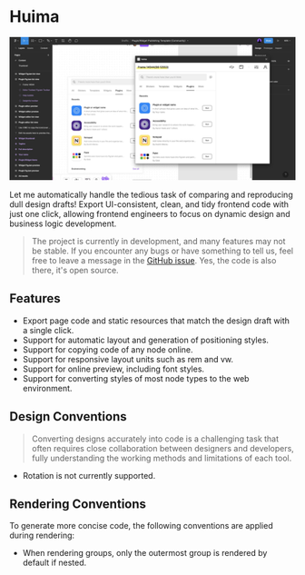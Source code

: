 # Huima

![](cover.jpg)

Let me automatically handle the tedious task of comparing and reproducing dull design drafts! Export UI-consistent, clean, and tidy frontend code with just one click, allowing frontend engineers to focus on dynamic design and business logic development.

> The project is currently in development, and many features may not be stable. If you encounter any bugs or have something to tell us, feel free to leave a message in the [GitHub issue](https://github.com/tolerance-go/huima/issues). Yes, the code is also there, it's open source.

## Features

-  Export page code and static resources that match the design draft with a single click.
-  Support for automatic layout and generation of positioning styles.
-  Support for copying code of any node online.
-  Support for responsive layout units such as rem and vw.
-  Support for online preview, including font styles.
-  Support for converting styles of most node types to the web environment.

## Design Conventions

> Converting designs accurately into code is a challenging task that often requires close collaboration between designers and developers, fully understanding the working methods and limitations of each tool.

-  Rotation is not currently supported.

## Rendering Conventions

To generate more concise code, the following conventions are applied during rendering:

-  When rendering groups, only the outermost group is rendered by default if nested.
